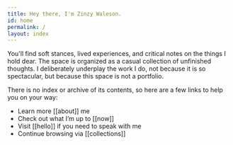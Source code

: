 ```yaml
---
title: Hey there, I'm Zinzy Waleson.
id: home
permalink: /
layout: index
---
```

You'll find soft stances, lived experiences, and critical notes on the things I hold dear. The space is organized as a casual collection of unfinished thoughts. I deliberately underplay the work I do, not because it is so spectacular, but because this space is not a portfolio.

There is no index or archive of its contents, so here are a few links to help you on your way:
- Learn more [[about]] me
- Check out what I’m up to [[now]]
- Visit [[hello]] if you need to speak with me
- Continue browsing via [[collections]]